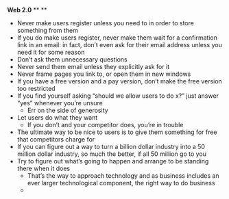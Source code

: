 **Web 2.0**
**
**
- Never make users register unless you need to in order to store something from them
- If you do make users register, never make them wait for a confirmation link in an email: in fact, don’t even ask for their email address unless you need it for some reason
- Don’t ask them unnecessary questions
- Never send them email unless they explicitly ask for it
- Never frame pages you link to, or open them in new windows
- If you have a free version and a pay version, don’t make the free version too restricted
- If you find yourself asking “should we allow users to do x?” just answer “yes” whenever you’re unsure
	- Err on the side of generosity
- Let users do what they want
	- If you don’t and your competitor does, you’re in trouble
- The ultimate way to be nice to users is to give them something for free that competitors charge for
- If you can figure out a way to turn a billion dollar industry into a 50 million dollar industry, so much the better, if all 50 million go to you
- Try to figure out what’s going to happen and arrange to be standing there when it does
	- That’s the way to approach technology and as business includes an ever larger technological component, the right way to do business
	- 

